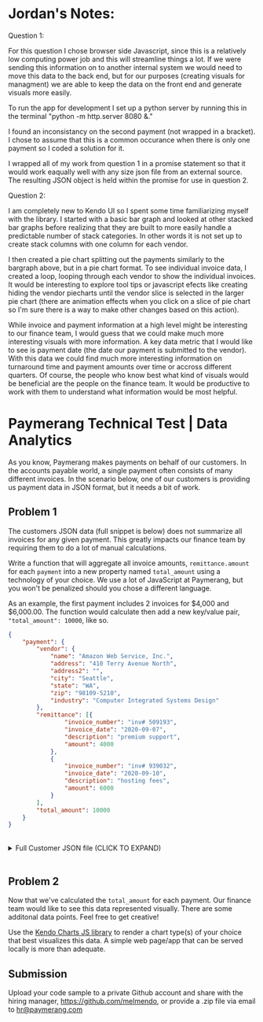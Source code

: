 # Jordan's Notes:
Question 1:

For this question I chose browser side Javascript, since this is a relatively low computing power job and this will streamline things a lot.  If we were sending this information on to another internal system we would need to move this data to the back end, but for our purposes (creating visuals for managment) we are able to keep the data on the front end and generate visuals more easily.

To run the app for development I set up a python server by running this in the terminal "python -m http.server 8080 &."

I found an inconsistancy on the second payment (not wrapped in a bracket).  I chose to assume that this is a common occurance when there is only one payment so I coded a solution for it.

I wrapped all of my work from question 1 in a promise statement so that it would work eaqually well with any size json file from an external source. The resulting JSON object is held within the promise for use in question 2.


Question 2:

I am completely new to Kendo UI so I spent some time familiarizing myself with the library.  I started with a basic bar graph and looked at other stacked bar graphs before realizing that they are built to more easily handle a predictable number of stack categories.  In other words it is not set up to create stack columns with one column for each vendor.  

I then created a pie chart splitting out the payments similarly to the bargraph above, but in a pie chart format.  To see individual invoice data, I created a loop, looping through each vendor to show the individual invoices.  It would be interesting to explore tool tips or javascript efects like creating hiding the vendor piecharts until the vendor slice is selected in the larger pie chart (there are animation effects when you click on a slice of pie chart so I'm sure there is a way to make other changes based on this action).

While invoice and payment information at a high level might be interesting to our finance team, I would guess that we could make much more interesting visuals with more information.  A key data metric that I would like to see is payment date (the date our payment is submitted to the vendor).  With this data we could find much more interesting information on turnaround time and payment amounts over time or accross different quarters. Of course, the people who know best what kind of visuals would be beneficial are the people on the finance team. It would be productive to work with them to understand what information would be most helpful.




# Paymerang Technical Test | Data Analytics
As you know, Paymerang makes payments on behalf of our customers. In the accounts payable world, a single payment often consists of many different invoices.  In the scenario below, one of our customers is providing us payment data in JSON format, but it needs a bit of work.


## Problem 1
The customers JSON data (full snippet is below) does not summarize all invoices for any given payment.  This greatly impacts our finance team by requiring them to do a lot of manual calculations.

Write a function that will aggregate all invoice amounts, `remittance.amount` for each `payment` into a new property named `total_amount` using a technology of your choice.  We use a lot of JavaScript at Paymerang, but you won't be penalized should you chose a different language.

As an example, the first payment includes 2 invoices for $4,000 and $6,000.00.  The function would calculate then add a new key/value pair, `"total_amount": 10000`, like so.

```JSON
{
	"payment": {
		"vendor": {
			"name": "Amazon Web Service, Inc.",
			"address": "410 Terry Avenue North",
			"address2": "",
			"city": "Seattle",
			"state": "WA",
            "zip": "98109-5210",
            "industry": "Computer Integrated Systems Design"
		},
		"remittance": [{
				"invoice_number": "inv# 509193",
				"invoice_date": "2020-09-07",
				"description": "premium support",
				"amount": 4000
			},
			{
				"invoice_number": "inv# 939032",
				"invoice_date": "2020-09-10",
				"description": "hosting fees",
				"amount": 6000
			}
		],
		"total_amount": 10000
	}
}
```
<br>
<details>
<summary>Full Customer JSON file (CLICK TO EXPAND)</summary>

```JSON
[
    {
        "payment": {
            "vendor": {
                "name": "Amazon Web Service, Inc.",
                "address": "410 Terry Avenue North",
                "address2": "",
                "city": "Seattle",
                "state": "WA",
                "zip": "98109-5210",
                "industry": "Computer Integrated Systems Design"
            },
            "remittance": [
                {
                    "invoice_number": "inv# 509193",
                    "invoice_date": "2020-09-07",
                    "description": "premium support",
                    "amount": 4000
                },
                {
                    "invoice_number": "inv# 939032",
                    "invoice_date": "2020-09-10",
                    "description": "hosting fees",
                    "amount": 6000
                }
            ]
        }
    },
    {
        "payment": {
            "vendor": {
                "name": "Tazza",
                "address": "1244 Alverser Plaza,",
                "address2": "",
                "city": "Midlothian",
                "state": "VA",
                "zip": "23113",
                "industry": "Restaurant"
            },
            "remittance": {
                "invoice_number": "20201205",
                "invoice_date": "2020-12-05",
                "description": "Holiday Party",
                "amount": 3200.45
            }
        }
    },
    {
        "payment": {
            "vendor": {
                "name": "Apple",
                "address": "One Infinite Loop",
                "address2": "",
                "city": "Cupertino",
                "state": "CA",
                "zip": "95014",
                "industry": "Software Services"
            },
            "remittance": [
                {
                    "invoice_number": "abcde-1001",
                    "invoice_date": "2020-12-20",
                    "description": "iPhone Xs for staff",
                    "amount": 8020.45
                }
            ]
        }
    },
    {
        "payment": {
            "vendor": {
                "name": "Microsoft",
                "address": "One Microsoft Way",
                "address2": "Suite 1#",
                "city": "Redmond",
                "state": "WA",
                "zip": "98052",
                "industry": "Software Services"
            },
            "remittance": [
                {
                    "invoice_number": "0192-5096",
                    "invoice_date": "2020-12-20",
                    "description": "Microsoft monthly fees | IT",
                    "amount": 900.99
                },
                {
                    "invoice_number": "0192-5097",
                    "invoice_date": "2020-12-18",
                    "description": "Microsoft monthly fees | Finance",
                    "amount": 900.99
                },
                {
                    "invoice_number": "0192-5098",
                    "invoice_date": "2020-12-18",
                    "description": "Microsoft monthly fees | Operations",
                    "amount": 900.99
                },
                {
                    "invoice_number": "0192-5099",
                    "invoice_date": "2020-12-19",
                    "description": "Microsoft monthly fees | Sales",
                    "amount": 900.99
                }
            ]
        }
    },
    {
        "payment": {
            "vendor": {
                "name": "Fraud Busters",
                "address": "123 Fictitious Ln",
                "address2": "",
                "city": "Richmond",
                "state": "VA",
                "zip": "23235",
                "industry": "Security Systems Services"
            },
            "remittance": [
                {
                    "invoice_number": "513",
                    "invoice_date": "2020-12-16",
                    "description": "Fraud analytics software fees",
                    "amount": 100.01
                },
                {
                    "invoice_number": "0192-5097",
                    "invoice_date": "2020-12-18",
                    "description": "Thread detection monitoring fees",
                    "amount": 100.03
                },
                {
                    "invoice_number": "515",
                    "invoice_date": "2020-12-16",
                    "description": "DAST Software",
                    "amount": 100.04
                }
            ]
        }
    },
    {
        "payment": {
            "vendor": {
                "name": "Github",
                "address": "88 Colin P Kelly Junior Street",
                "address2": "",
                "city": "San Franciscoo",
                "state": "CA",
                "zip": "94107",
                "industry": "Software Services"
            },
            "remittance": [
                {
                    "invoice_number": "inv#-20201214-a",
                    "invoice_date": "2020-12-14",
                    "description": "Version Control for AppDev",
                    "amount": 340
                }
            ]
        }
    }
]
```
</details>
<br>

## Problem 2
Now that we've calculated the `total_amount` for each payment. Our finance team would like to see this data represented visually. There are some additonal data points.  Feel free to get creative!

Use the [Kendo Charts JS library](https://docs.telerik.com/kendo-ui/controls/charts/overview) to render a chart type(s) of your choice that best visualizes this data.  A simple web page/app that can be served locally is more than adequate.


## Submission
Upload your code sample to a private Github account and share with the hiring manager, https://github.com/melmendo, or provide a .zip file via email to [hr@paymerang.com](mailto:hr@paymerang.com)
